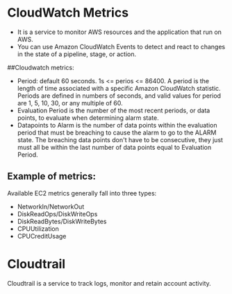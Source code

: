 # CloudWatch Metrics

- It is a service to monitor AWS resources and the application that run on AWS.
- You can use Amazon CloudWatch Events to detect and react to changes in the state of a pipeline, stage, or action. 

##Cloudwatch metrics:
- Period: default 60 seconds. 1s <= perios <= 86400. A period is the length of time associated with a specific Amazon CloudWatch statistic. Periods are defined in numbers of seconds, and valid values for period are 1, 5, 10, 30, or any multiple of 60. 
- Evaluation Period is the number of the most recent periods, or data points, to evaluate when determining alarm state.
- Datapoints to Alarm is the number of data points within the evaluation period that must be breaching to cause the alarm to go to the ALARM state. The breaching data points don't have to be consecutive, they just must all be within the last number of data points equal to Evaluation Period.

## Example of metrics:
Available EC2 metrics generally fall into three types:

- NetworkIn/NetworkOut
- DiskReadOps/DiskWriteOps
- DiskReadBytes/DiskWriteBytes
- CPUUtilization
- CPUCreditUsage

# Cloudtrail
Cloudtrail is a service to track logs, monitor and retain account activity.

